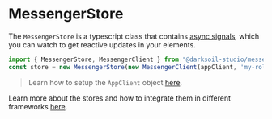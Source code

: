 # MessengerStore

The `MessengerStore` is a typescript class that contains [async signals](https://www.npmjs.com/package/async-signals), which you can watch to get reactive updates in your elements.

```js
import { MessengerStore, MessengerClient } from "@darksoil-studio/messenger-zome";
const store = new MessengerStore(new MessengerClient(appClient, 'my-role-name'));
```

> Learn how to setup the `AppClient` object [here](https://www.npmjs.com/package/@holochain/client).

Learn more about the stores and how to integrate them in different frameworks [here](https://darksoil.studio/tnesh-stack).
